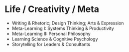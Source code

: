 # Life / Creativity / Meta

- Writing & Rhetoric; Design Thinking; Arts & Expression
- Meta-Learning I: Systems Thinking & Productivity
- Meta-Learning II: Personal Philosophy
- Learning Science & Cognitive Psychology
- Storytelling for Leaders & Consultants
